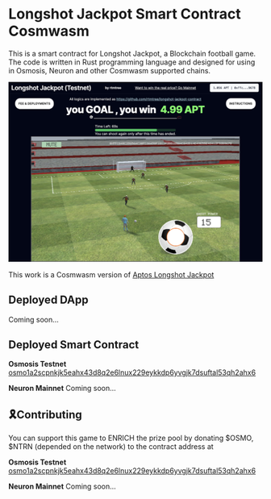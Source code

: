 # Longshot Jackpot Smart Contract Cosmwasm
This is a smart contract for Longshot Jackpot, a Blockchain football game. The code is written in Rust programming language and designed for using in Osmosis, Neuron and other Cosmwasm supported chains.

![Javatpoint](preview_image.png)  

This work is a Cosmwasm version of [Aptos Longshot Jackpot](https://github.com/rtmtree/longshot-jackpot-contract)

## Deployed DApp

Coming soon...

## Deployed Smart Contract

**Osmosis Testnet**
[osmo1a2scpnkjk5eahx43d8q2e6lnux229eykkdp6yvgjk7dsuftal53qh2ahx6](https://celatone.osmosis.zone/osmo-test-5/contracts/osmo1a2scpnkjk5eahx43d8q2e6lnux229eykkdp6yvgjk7dsuftal53qh2ahx6)

**Neuron Mainnet**
Coming soon...

## 🎗Contributing
You can support this game to ENRICH the prize pool by donating \$OSMO, \$NTRN (depended on the network) to the contract address at 

**Osmosis Testnet**
[osmo1a2scpnkjk5eahx43d8q2e6lnux229eykkdp6yvgjk7dsuftal53qh2ahx6](https://celatone.osmosis.zone/osmo-test-5/contracts/osmo1a2scpnkjk5eahx43d8q2e6lnux229eykkdp6yvgjk7dsuftal53qh2ahx6)

**Neuron Mainnet**
Coming soon...